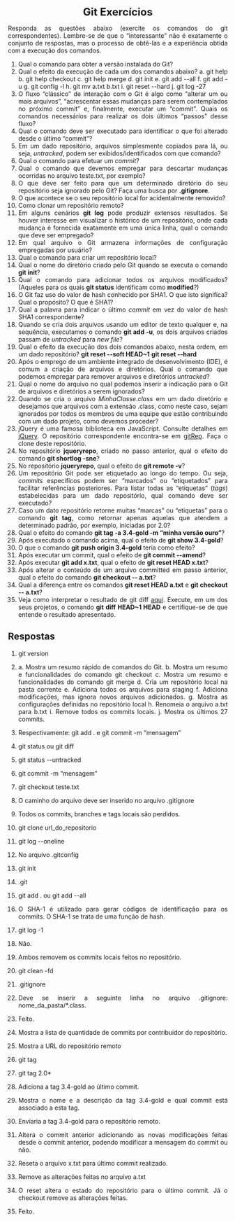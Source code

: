 <p style="text-align: center;"><font size="5"><b>Git Exercícios</b></font></p1></p>
<DIV align="justify">

Responda as questões abaixo (exercite os comandos do git correspondentes). Lembre-se de que o “interessante” não é exatamente o conjunto de respostas, mas o processo de obtê-las e a experiência obtida com a execução dos comandos.


1. Qual o comando para obter a versão instalada do Git?
2. Qual o efeito da execução de cada um dos comandos abaixo?
  a. git help
  b. git help checkout
  c. git help merge
  d. git init
  e. git add --all
  f. git add -u
  g. git config -l
  h. git mv a.txt b.txt
  i. git reset --hard
  j. git log -27
3. O fluxo “clássico” de interação com o Git é algo como “alterar um ou mais arquivos”, “acrescentar essas mudanças para serem contemplados no próximo commit” e, finalmente, executar um “commit”. Quais os comandos necessários para realizar os dois últimos “passos” desse fluxo?
4. Qual o comando deve ser executado para identificar o que foi alterado desde o último “commit”?
5. Em um dado repositório, arquivos simplesmente copiados para lá, ou seja, _untracked_, podem ser exibidos/identificados com que comando?
6. Qual o comando para efetuar um _commit_?
7. Qual o comando que devemos empregar para descartar mudanças ocorridas no arquivo teste.txt, por exemplo?
8. O que deve ser feito para que um determinado diretório do seu repositório seja ignorado pelo Git? Faça uma busca por **.gitignore**.
9. O que acontece se o seu repositório local for acidentalmente removido?
10. Como clonar um repositório remoto?
11. Em alguns cenários **git log** pode produzir extensos resultados. Se houver interesse em visualizar o histórico de um repositório, onde cada mudança é fornecida exatamente em uma única linha, qual o comando que deve ser empregado?
12. Em qual arquivo o Git armazena informações de configuração empregadas por usuário?
13. Qual o comando para criar um repositório local?
14. Qual o nome do diretório criado pelo Git quando se executa o comando **git init**?
15. Qual o comando para adicionar todos os arquivos modificados? (Aqueles para os quais **git status** identificam como **modified**?)
16. O Git faz uso do valor de hash conhecido por SHA1. O que isto significa? Qual o propósito? O que é SHA1?
17. Qual a palavra para indicar o último _commit_ em vez do valor de hash SHA1 correspondente?
18. Quando se cria dois arquivos usando um editor de texto qualquer e, na sequência, executamos o comando **git add -u**, os dois arquivos criados passam de _untracked_ para _new file_?
19. Qual o efeito da execução dos dois comandos abaixo, nesta ordem, em um dado repositório?
**git reset --soft HEAD~1**
**git reset --hard**
20. Após o emprego de um ambiente integrado de desenvolvimento (IDE), é comum a criação de arquivos e diretórios. Qual o comando que podemos empregar para remover arquivos e diretórios _untracked_?
21. Qual o nome do arquivo no qual podemos inserir a indicação para o Git de arquivos e diretórios a serem ignorados?
22. Quando se cria o arquivo _MinhaClasse.class_ em um dado diretório e desejamos que arquivos com a extensão .class, como neste caso, sejam ignorados por todos os membros de uma equipe que estão contribuindo com um dado projeto, como devemos proceder?
23. jQuery é uma famosa biblioteca em JavaScript. Consulte detalhes em [jQuery](http://jquery.com). O repositório correspondente encontra-se em [gitRep](https://github.com/jquery/jquery.git). Faça o clone deste repositório.
24. No repositório **jqueryrepo**, criado no passo anterior, qual o efeito do comando
**git shortlog -sne**?
25. No repositório **jqueryrepo**, qual o efeito de **git remote -v**?
26. Um repositório Git pode ser etiquetado ao longo do tempo. Ou seja, _commits_ específicos podem ser “marcados” ou “etiquetados” para facilitar referências posteriores. Para listar todas as “etiquetas” (_tags_) estabelecidas para um dado repositório, qual comando deve ser executado?
27. Caso um dato repositório retorne muitas “marcas” ou “etiquetas” para o comando **git tag**, como retornar apenas aquelas que atendem a determinado padrão, por exemplo, iniciadas por 2.0?
28. Qual o efeito do comando **git tag -a 3.4-gold -m “minha versão ouro”**?
29. Após executado o comando acima, qual o efeito de **git show 3.4-gold**?
30. O que o comando **git push origin 3.4-gold** teria como efeito?
31. Após executar um commit, qual o efeito de **git commit --amend**?
32. Após executar **git add x.txt**, qual o efeito de **git reset HEAD x.txt**?
33. Após alterar o conteúdo de um arquivo committed em passo anterior, qual o efeito do comando **git checkout -- a.txt**?
34. Qual a diferença entre os comandos **git reset HEAD a.txt** e **git checkout -- a.txt**?
35. Veja como interpretar o resultado de git diff [aqui](https://medium.com/therobinkim/how-to-read-a-git-diff-6c87a9dc47c5). Execute, em um dos seus projetos, o comando **git diff HEAD~1 HEAD** e certifique-se de que entende o resultado apresentado.


## Respostas

1. git version
2. 
    a. Mostra  um resumo rápido de comandos do Git.
    b. Mostra um resumo e funcionalidades do comando git checkout
    c. Mostra um resumo e funcionalidades do comando git merge
    d. Cria um repositório local na pasta corrente
    e. Adiciona todos os arquivos para staging
    f. Adiciona modificações, mas ignora novos arquivos adicionados.
    g. Mostra as configurações definidas no repositório local
    h. Renomeia o arquivo a.txt para b.txt
    i. Remove todos os commits locais.
    j. Mostra os últimos 27 commits.

3. Respectivamente: git add . e git commit -m “mensagem”
4. git status ou git diff
5. git status --untracked
6. git commit -m “mensagem”
7. git checkout teste.txt
8. O caminho do arquivo deve ser inserido no arquivo .gitignore
9. Todos os commits, branches e tags locais são perdidos.
10. git clone url_do_repositorio
11. git log --oneline
12. No arquivo .gitconfig
13. git init
14. .git
15. git add . ou git add --all
16. O SHA-1 é utilizado para gerar códigos de identificação para os commits. O SHA-1 se trata de uma função de hash.
17. git log -1
18. Não.
19. Ambos removem os commits locais feitos no repositório.
20. git clean -fd
21. .gitignore
22. Deve se inserir a seguinte linha no arquivo .gitignore: nome_da_pasta/*.class.
23. Feito.
24. Mostra a lista de quantidade de commits por contribuidor do repositório.
25. Mostra a URL do repositório remoto
26. git tag
27. git tag 2.0*
28. Adiciona a tag 3.4-gold ao último commit.
29. Mostra o nome e a descrição da tag 3.4-gold e qual commit está associado a esta tag.
30. Enviaria a tag 3.4-gold para o repositório remoto.
31. Altera o commit anterior adicionando as novas modificações feitas desde o commit anterior, podendo modificar a mensagem do commit ou não.
32. Reseta o arquivo x.txt para último commit realizado.
33. Remove as alterações feitas no arquivo a.txt
34. O reset altera o estado do repositório para o último commit. Já o checkout remove as alterações feitas.
35. Feito.